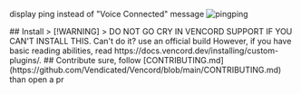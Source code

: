 
display ping instead of "Voice Connected" message
![pingping](https://github.com/user-attachments/assets/042f5b48-3001-43c8-8fc6-0c347736b71c)

<!-->

## Install

> [!WARNING]
> DO NOT GO CRY IN VENCORD SUPPORT IF YOU CAN'T INSTALL THIS. Can't do it? use an official build

However, if you have basic reading abilities, read https://docs.vencord.dev/installing/custom-plugins/.

## Contribute

sure, follow [CONTRIBUTING.md](https://github.com/Vendicated/Vencord/blob/main/CONTRIBUTING.md) than open a pr
